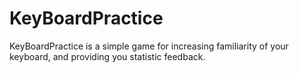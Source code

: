 # KeyBoardPractice
KeyBoardPractice is a simple game for increasing familiarity of your keyboard, and providing you statistic feedback.
